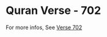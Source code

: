 # Quran Verse - 702 

For more infos, See [Verse 702](https://www.quranbookk.com/quran/search?q=702)